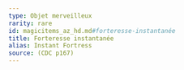 ```yaml
---
type: Objet merveilleux
rarity: rare
id: magicitems_az_hd.md#forteresse-instantanée
title: Forteresse instantanée
alias: Instant Fortress
source: (CDC p167)
---
```


